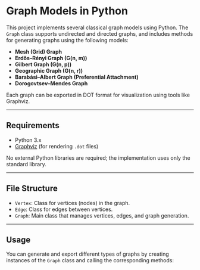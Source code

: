 # Graph Models in Python

This project implements several classical graph models using Python. The `Graph` class supports undirected and directed graphs, and includes methods for generating graphs using the following models:

- **Mesh (Grid) Graph**
- **Erdős–Rényi Graph (G(n, m))**
- **Gilbert Graph (G(n, p))**
- **Geographic Graph (G(n, r))**
- **Barabási–Albert Graph (Preferential Attachment)**
- **Dorogovtsev–Mendes Graph**

Each graph can be exported in DOT format for visualization using tools like Graphviz.

---

## Requirements

- Python 3.x
- [Graphviz](https://graphviz.org/) (for rendering `.dot` files)

No external Python libraries are required; the implementation uses only the standard library.

---

## File Structure

- `Vertex`: Class for vertices (nodes) in the graph.
- `Edge`: Class for edges between vertices.
- `Graph`: Main class that manages vertices, edges, and graph generation.

---

## Usage

You can generate and export different types of graphs by creating instances of the `Graph` class and calling the corresponding methods:

```
